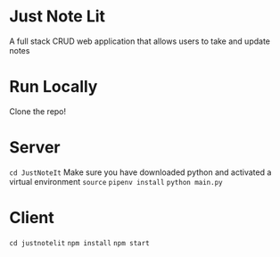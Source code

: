 Just Note Lit
=============

A full stack CRUD web application that allows users to take and update notes 


Run Locally
===========

Clone the repo!


Server
======

``cd JustNoteIt`` 
Make sure you have downloaded python and activated a virtual environment
``source``
``pipenv install``
``python main.py``


Client
======
``cd justnotelit``
``npm install``
``npm start``

